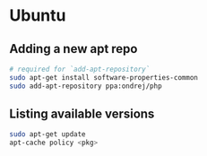 # Ubuntu

## Adding a new apt repo

```bash
# required for `add-apt-repository`
sudo apt-get install software-properties-common
sudo add-apt-repository ppa:ondrej/php
```

## Listing available versions

```bash
sudo apt-get update
apt-cache policy <pkg>
```
